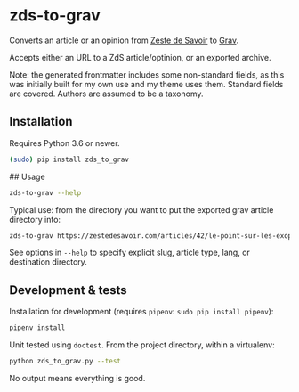 # zds-to-grav

Converts an article or an opinion from [Zeste de Savoir](https://zestedesavoir.com) to [Grav](https://getgrav.org).

Accepts either an URL to a ZdS article/optinion, or an exported archive.

Note: the generated frontmatter includes some non-standard fields, as this was initially built for my own use and my theme uses them. Standard fields are covered. Authors are assumed to be a taxonomy.

## Installation

Requires Python 3.6 or newer.

```bash
(sudo) pip install zds_to_grav
```

## Usage

```bash
zds-to-grav --help
```

Typical use: from the directory you want to put the exported grav article directory into:

```bash
zds-to-grav https://zestedesavoir.com/articles/42/le-point-sur-les-exoplanetes/
```

See options in `--help` to specify explicit slug, article type, lang, or destination directory.

## Development & tests

Installation for development (requires `pipenv`: `sudo pip install pipenv`):

```bash
pipenv install
```

Unit tested using `doctest`. From the project directory, within a virtualenv:

```bash
python zds_to_grav.py --test
```

No output means everything is good.
